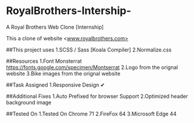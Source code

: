 # RoyalBrothers-Intership-
A Royal Brothers Web Clone [Internship]

This a clone of website <www.royalbrothers.com> 

##This project uses
1.SCSS / Sass [Koala Compiler]
2.Normalize.css

##Resources
1.Font Monsterrat <https://fonts.google.com/specimen/Montserrat>
2.Logo from the orignal website
3.Bike images from the orignal website

##Task Assigned
1.Responsive Design ✔

##Additional Fixes
1.Auto Prefixed for browser Support
2.Optimized header background image

##Tested On
1.Tested On Chrome 71
2.FireFox 64
3.Microsoft Edge 44

